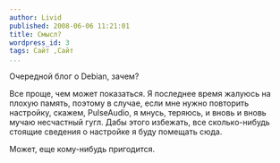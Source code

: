 ```yaml
---
author: Livid
published: 2008-06-06 11:21:01
title: Смысл?
wordpress_id: 3
tags: Сайт ,Сайт
...
```


Очередной блог о Debian, зачем?

Все проще, чем может показаться. Я последнее время жалуюсь на плохую
память, поэтому в случае, если мне нужно повторить настройку, скажем,
PulseAudio, я мнусь, теряюсь, и вновь и вновь мучаю несчастный гугл.
Дабы этого избежать, все сколько-нибудь стоящие сведения о настройке я
буду помещать сюда.

Может, еще кому-нибудь пригодится.
